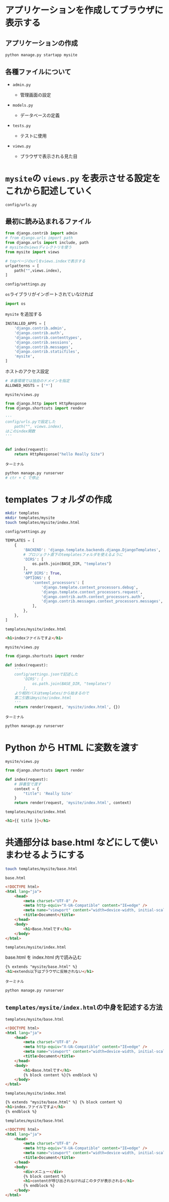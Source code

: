 # アプリケーションを作成してブラウザに表示する

## アプリケーションの作成

```bash
python manage.py startapp mysite
```

## 各種ファイルについて

-   `admin.py`

    -   管理画面の設定

-   `models.py`

    -   データベースの定義

-   `tests.py`

    -   テストに使用

-   `views.py`
    -   ブラウザで表示される見た目

# `mysite`の `views.py` を表示させる設定をこれから記述していく

`config/urls.py`

## 最初に読み込まれるファイル

```python
from django.contrib import admin
# from django.urls import path
from django.urls import include, path
# mysiteのviewsディレクトリを使う
from mysite import views

# topページのurlをviews.indexで表示する
urlpatterns = [
    path("",views.index),
]
```

`config/settings.py`

`os`ライブラリがインポートされていなければ

```python
import os
```

`mysite` を追加する

```python
INSTALLED_APPS = [
    'django.contrib.admin',
    'django.contrib.auth',
    'django.contrib.contenttypes',
    'django.contrib.sessions',
    'django.contrib.messages',
    'django.contrib.staticfiles',
    'mysite',
]
```

ホストのアクセス設定

```python
# 本番環境では独自のドメインを指定
ALLOWED_HOSTS = ['*']
```

`mysite/views.py`

```python
from django.http import HttpResponse
from django.shortcuts import render

'''
config/urls.pyで設定した
    path("", views.index),
はこのindex関数
'''


def index(request):
    return HttpResponse("hello Really Site")

```

`ターミナル`

```bash
python manage.py runserver
# ctr + C で停止
```

# templates フォルダの作成

```bash
mkdir templates
mkdir templates/mysite
touch templates/mysite/index.html
```

`config/settings.py`

```python
TEMPLATES = [
    {
        'BACKEND': 'django.template.backends.django.DjangoTemplates',
        # プロジェクト直下のtemplatesフォルダを使えるように
        'DIRS': [
            os.path.join(BASE_DIR, "templates")
        ],
        'APP_DIRS': True,
        'OPTIONS': {
            'context_processors': [
                'django.template.context_processors.debug',
                'django.template.context_processors.request',
                'django.contrib.auth.context_processors.auth',
                'django.contrib.messages.context_processors.messages',
            ],
        },
    },
]
```

`templates/mysite/index.html`

```html
<h1>indexファイルですよ</h1>
```

`mysite/views.py`

```python
from django.shortcuts import render

def index(request):
    '''
    config/settings.jsonで記述した
        'DIRS': [
            os.path.join(BASE_DIR, "templates")
        ],
    より相対パスはtemplates/から始まるので
    第二引数はmysite/index.html
    '''
    return render(request, 'mysite/index.html', {})

```

`ターミナル`

```bash
python manage.py runserver
```

# Python から HTML に変数を渡す

`mysite/views.py`

```python
from django.shortcuts import render

def index(request):
    # 辞書型で渡す
    context = {
        "title": 'Really Site'
    }
    return render(request, 'mysite/index.html', context)
```

`templates/mysite/index.html`

```html
<h1>{{ title }}</h1>
```

# 共通部分は base.html などにして使いまわせるようにする

```bash
touch templates/mysite/base.html
```

`base.html`

```html
<!DOCTYPE html>
<html lang="ja">
    <head>
        <meta charset="UTF-8" />
        <meta http-equiv="X-UA-Compatible" content="IE=edge" />
        <meta name="viewport" content="width=device-width, initial-scale=1.0" />
        <title>Document</title>
    </head>
    <body>
        <h1>Base.htmlです</h1>
    </body>
</html>
```

`templates/mysite/index.html`

base.html を index.html 内で読み込む

```html
{% extends "mysite/base.html" %}
<h1>extends以下はブラウザに反映されない</h1>
```

`ターミナル`

```bash
python manage.py runserver
```

## `templates/mysite/index.html`の中身を記述する方法

`templates/mysite/base.html`

```html
<!DOCTYPE html>
<html lang="ja">
    <head>
        <meta charset="UTF-8" />
        <meta http-equiv="X-UA-Compatible" content="IE=edge" />
        <meta name="viewport" content="width=device-width, initial-scale=1.0" />
        <title>Document</title>
    </head>
    <body>
        <h1>Base.htmlです</h1>
        {% block content %}{% endblock %}
    </body>
</html>
```

`templates/mysite/index.html`

```html
{% extends "mysite/base.html" %} {% block content %}
<h1>index.ファイルですよ</h1>
{% endblock %}
```

`templates/mysite/base.html`

```html
<!DOCTYPE html>
<html lang="ja">
    <head>
        <meta charset="UTF-8" />
        <meta http-equiv="X-UA-Compatible" content="IE=edge" />
        <meta name="viewport" content="width=device-width, initial-scale=1.0" />
        <title>Document</title>
    </head>
    <body>
        <div>メニュー</div>
        {% block content %}
        <h1>contentが呼び出されなければこのタグが表示される</h1>
        {% endblock %}
    </body>
</html>
```

